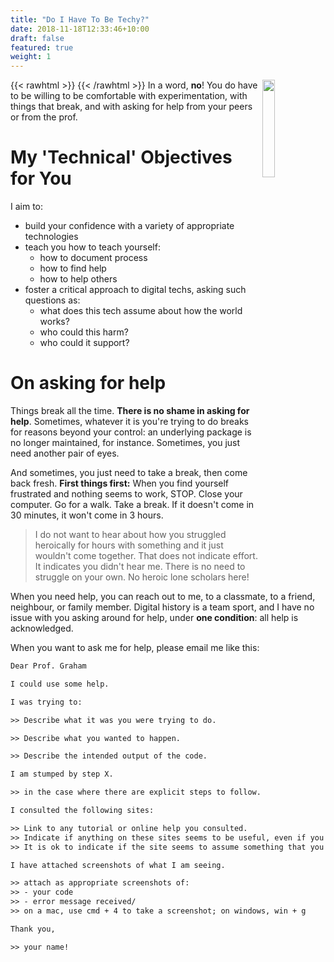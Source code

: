 ```yaml
---
title: "Do I Have To Be Techy?"
date: 2018-11-18T12:33:46+10:00
draft: false
featured: true
weight: 1
---
```


{{< rawhtml >}}
<img src="/images/pixeltrue-idea-1.png" align="right" width="20%"></img>
{{< /rawhtml >}} In a word, **no**! You do have to be willing to be comfortable with experimentation, with things that break, and with asking for help from your peers or from the prof.

# My 'Technical' Objectives for You

I aim to:

+ build your confidence with a variety of appropriate technologies
+ teach you how to teach yourself:
  - how to document process
  - how to find help
  - how to help others
+ foster a critical approach to digital techs, asking such questions as:
  - what does this tech assume about how the world works?
  - who could this harm?
  - who could it support?

# On asking for help

Things break all the time. **There is no shame in asking for help**. Sometimes, whatever it is you're trying to do breaks for reasons beyond your control: an underlying package is no longer maintained, for instance. Sometimes, you just need another pair of eyes.

And sometimes, you just need to take a break, then come back fresh. **First things first:** When you find yourself frustrated and nothing seems to work, STOP. Close your computer. Go for a walk. Take a break. If it doesn't come in 30 minutes, it won't come in 3 hours.

> I do not want to hear about how you struggled heroically for hours with something and it just wouldn't come together. That does not indicate effort. It indicates you didn't hear me. There is no need to struggle on your own. No heroic lone scholars here!

When you need help, you can reach out to me, to a classmate, to a friend, neighbour, or family member. Digital history is a team sport, and I have no issue with you asking around for help, under **one condition**: all help is acknowledged.

When you want to ask me for help, please email me like this:

```txt
Dear Prof. Graham

I could use some help.

I was trying to:

>> Describe what it was you were trying to do.

>> Describe what you wanted to happen.

>> Describe the intended output of the code.

I am stumped by step X.

>> in the case where there are explicit steps to follow.

I consulted the following sites:

>> Link to any tutorial or online help you consulted.
>> Indicate if anything on these sites seems to be useful, even if you don't fully understand.
>> It is ok to indicate if the site seems to assume something that you just aren't getting: 'I don't understand where it says...'.

I have attached screenshots of what I am seeing.

>> attach as appropriate screenshots of:
>> - your code
>> - error message received/
>> on a mac, use cmd + 4 to take a screenshot; on windows, win + g

Thank you,

>> your name!

```
